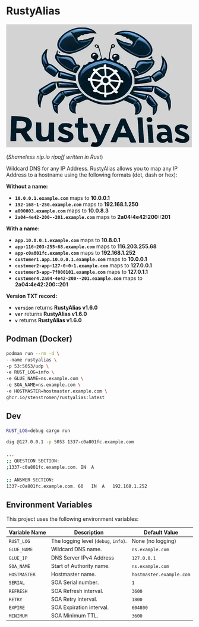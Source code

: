# RustyAlias

![Logo](rustyalias.webp)

(_Shameless nip.io ripoff written in Rust_)

Wildcard DNS for any IP Address. RustyAlias allows you to map any IP Address to a hostname using the following formats (dot, dash or hex):

**Without a name:**

- **`10.0.0.1.example.com`** maps to **10.0.0.1**
- **`192-168-1-250.example.com`** maps to **192.168.1.250**
- **`a000803.example.com`** maps to **10.0.8.3**
- **`2a04-4e42-200--201.example.com`** maps to **2a04:4e42:200::201**

**With a name:**

- **`app.10.8.0.1.example.com`** maps to **10.8.0.1**
- **`app-116-203-255-68.example.com`** maps to **116.203.255.68**
- **`app-c0a801fc.example.com`** maps to **192.168.1.252**
- **`customer1.app.10.0.0.1.example.com`** maps to **10.0.0.1**
- **`customer2-app-127-0-0-1.example.com`** maps to **127.0.0.1**
- **`customer3-app-7f000101.example.com`** maps to **127.0.1.1**
- **`customer4.2a04-4e42-200--201.example.com`** maps to **2a04:4e42:200::201**

**Version TXT record:**

- **`version`** returns **RustyAlias v1.6.0**
- **`ver`** returns **RustyAlias v1.6.0**
- **`v`** returns **RustyAlias v1.6.0**

## Podman (Docker)

```bash
podman run --rm -d \
--name rustyalias \
-p 53:5053/udp \
-e RUST_LOG=info \
-e GLUE_NAME=ns.example.com \
-e SOA_NAME=ns.example.com \
-e HOSTMASTER=hostmaster.example.com \
ghcr.io/stenstromen/rustyalias:latest
```

## Dev

```bash
RUST_LOG=debug cargo run
```

```bash
dig @127.0.0.1 -p 5053 1337-c0a801fc.example.com

...
;; QUESTION SECTION:
;1337-c0a801fc.example.com. IN  A

;; ANSWER SECTION:
1337-c0a801fc.example.com. 60   IN  A   192.168.1.252
```

## Environment Variables

This project uses the following environment variables:

| Variable Name | Description                          | Default Value            |
| ------------- | ------------------------------------ | ------------------------ |
| `RUST_LOG`    | The logging level (`debug`, `info`). | None (no logging)        |
| `GLUE_NAME`   | Wildcard DNS name.                   | `ns.example.com`         |
| `GLUE_IP`     | DNS Server IPv4 Address              | `127.0.0.1`              |
| `SOA_NAME`    | Start of Authority name.             | `ns.example.com`         |
| `HOSTMASTER`  | Hostmaster name.                     | `hostmaster.example.com` |
| `SERIAL`      | SOA Serial number.                   | `1`                      |
| `REFRESH`     | SOA Refresh interval.                | `3600`                   |
| `RETRY`       | SOA Retry interval.                  | `1800`                   |
| `EXPIRE`      | SOA Expiration interval.             | `604800`                 |
| `MINIMUM`     | SOA Minimum TTL.                     | `3600`                   |
